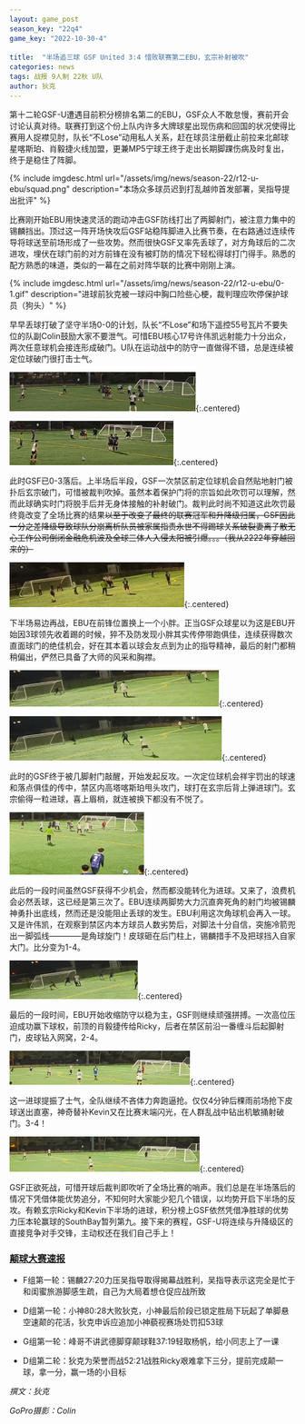 ```yaml
---
layout: game_post
season_key: "22q4"
game_key: "2022-10-30-4"

title:  "半场追三球 GSF United 3:4 惜败联赛第二EBU，玄宗补射被吹"
categories: news
tags: 战报 9人制 22秋 U队
author: 狄克
---
```


第十二轮GSF-U遭遇目前积分榜排名第二的EBU，GSF众人不敢怠慢，赛前开会讨论认真对待。联赛打到这个份上队内许多大牌球星出现伤病和回国的状况使得比赛用人捉襟见肘，队长“不Lose”动用私人关系，赶在球员注册截止前拉来北邮球星喀斯珀、肖毅捷火线加盟，更兼MP5宁球王终于走出长期脚踝伤病及时复出，终于是稳住了阵脚。

{% include imgdesc.html url="/assets/img/news/season-22/r12-u-ebu/squad.png" description="本场众多球员迟到打乱越帅首发部署，吴指导提出批评" %}

比赛刚开始EBU用快速灵活的跑动冲击GSF防线打出了两脚射门，被注意力集中的锡麟挡出。顶过这一阵开场快攻后GSF站稳阵脚进入比赛节奏，在右路通过连续传导将球送至前场形成了一些攻势。然而很快GSF又率先丢球了，对方角球后的二次进攻，埋伏在球门前的对方前锋在没有被盯防的情况下轻松得球打门得手。熟悉的配方熟悉的味道，类似的一幕在之前对阵华联的比赛中刚刚上演。

{% include imgdesc.html url="/assets/img/news/season-22/r12-u-ebu/0-1.gif" description="进球前狄克被一球闷中胸口险些心梗，裁判理应吹停保护球员（狗头）" %}

早早丢球打破了坚守半场0-0的计划，队长“不Lose”和场下遥控55号瓦片不要失位的队副Colin鼓励大家不要泄气。可惜EBU核心17号许伟凯远射能力十分出众，两次任意球机会接连形成破门。U队在运动战中的防守一直做得不错，总是连续被定位球破门很打击士气。

![](/assets/img/news/season-22/r12-u-ebu/0-2.gif){:.centered}

![](/assets/img/news/season-22/r12-u-ebu/0-3.gif){:.centered}

此时GSF已0-3落后。上半场后半段，GSF一次禁区前定位球机会自然贴地射门被扑后玄宗破门，可惜被裁判吹掉。虽然本着保护门将的宗旨如此吹罚可以理解，然而此球确实时门将脱手后并无身体接触的补射破门。裁判此时尚不知道这此吹罚最终竟改变了全场比赛的结果~~以至于改变了最终的联赛冠军和升降级归属，GSF因此一分之差降级导致球队分崩离析队员被家属指责永世不得踢球关系破裂妻离子散无心工作公司倒闭金融危机波及全球三体人入侵太阳被引爆。。。（我从2222年穿越回来的）~~

![](/assets/img/news/season-22/r12-u-ebu/goal-cancelled.gif){:.centered}

下半场易边再战，EBU在前锋位置换上一个小胖。正当GSF众球星以为这是EBU开始因3球领先收着踢的时候，猝不及防发现小胖其实传停带跑俱佳，连续获得数次直面球门的绝佳机会，好在其本着以球会友点到为止的指导精神，最后的射门都稍稍偏出，俨然已具备了大师的风采和胸襟。

![](/assets/img/news/season-22/r12-u-ebu/1.gif){:.centered}

![](/assets/img/news/season-22/r12-u-ebu/2.gif){:.centered}

此时的GSF终于被几脚射门敲醒，开始发起反攻。一次定位球机会祥宇罚出的球速和落点俱佳的传中，禁区内高塔喀斯珀甩头攻门，球打在玄宗后背上弹进球门。玄宗偷得一粒进球，喜上眉梢，就连被换下都没有不悦了。

![](/assets/img/news/season-22/r12-u-ebu/1-3.gif){:.centered}

此后的一段时间虽然GSF获得不少机会，然而都没能转化为进球。又来了，浪费机会必然丢球，这已经是第三次了。EBU连续两脚势大力沉直奔死角的射门均被锡麟神勇扑出底线，然而还是没能阻止丢球的发生。EBU利用这次角球机会再入一球。又是许伟凯，在观察到禁区内本方球员人数劣势后，对脚法十分自信，突施冷箭兜出一脚弧线————是角球旋门！皮球砸在后门柱上，锡麟措手不及把球挡入自家大门。比分变为1-4。

![](/assets/img/news/season-22/r12-u-ebu/1-4.gif){:.centered}

最后的一段时间，EBU开始收缩防守以稳为主，GSF则继续顽强拼搏。一次高位压迫成功赢下球权，前顶的肖毅捷传给Ricky，后者在禁区前沿一番缠斗后起脚射门，皮球钻入网窝，2-4。

![](/assets/img/news/season-22/r12-u-ebu/2-4.gif){:.centered}

这一进球提振了士气，全队继续不吝体力奔跑逼抢。仅仅4分钟后稞雨前场抢下皮球送出直塞，神奇替补Kevin又在比赛末端闪光，在人群乱战中钻出机敏捅射破门。3-4！

![](/assets/img/news/season-22/r12-u-ebu/3-4.gif){:.centered}

GSF正欲死战，可惜开球后裁判即吹听了全场比赛的哨声。我们总是在半场落后的情况下凭借体能优势追分，不知何时大家能少犯几个错误，以均势开启下半场的反攻。有赖玄宗Ricky和Kevin下半场的进球，积分榜上GSF依然凭借净胜球的优势力压本轮赢球的SouthBay暂列第九。接下来的赛程，GSF-U将连续与升降级区的直接竞争对手交锋，主动权还在我们自己手上！

### [颠球大赛速报]({{site.baseurl}}/seasons/22q4-juggle/)

* F组第一轮：锡麟27:20力压吴指导取得揭幕战胜利，吴指导表示这完全是忙于和闺蜜旅游脚感生疏，自己为大局着想仓促应战所致

* D组第一轮：小神80:28大败狄克，小神最后阶段已锁定胜局下玩起了单脚悬空速颠的花活，狄克申诉应追加小神藐视赛场处罚扣53球

* G组第一轮：峰哥不讲武德脚穿颠球鞋37:19轻取杨帆，给小同志上了一课

* D组第二轮：狄克为荣誉而战52:21战胜Ricky艰难拿下三分，提前完成颠一球，拿一分，赢一场的小目标

*撰文：狄克*

*GoPro摄影：Colin*
